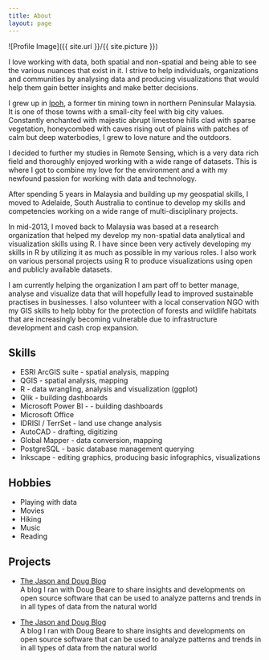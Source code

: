 ```yaml
---
title: About
layout: page
---
```

![Profile Image]({{ site.url }}/{{ site.picture }})

<p>I love working with data, both spatial and non-spatial and being able to see the various nuances that
exist in it. I strive to help individuals, organizations and communities by analysing data and
producing visualizations that would help them gain better insights and make better decisions.</p>

<p>I grew up in <a href="https://en.wikipedia.org/wiki/Ipoh/">Ipoh</a>,
a former tin mining town in northern Peninsular Malaysia. It is one of those towns
with a small-city feel with big city values. Constantly enchanted with majestic abrupt limestone hills clad
with sparse vegetation, honeycombed with caves rising out of plains with patches of calm but deep waterbodies,
I grew to love nature and the outdoors.</p>

<p>I decided to further my studies in Remote Sensing, which is a very data rich field and thoroughly enjoyed
working with a wide range of datasets. This is where I got to combine my love for the environment and a
with my newfound passion for working with data and technology.</p>

<p>After spending 5 years in Malaysia and building up my geospatial skills, I moved to Adelaide, South Australia
to continue to develop my skills and competencies working on a wide range of multi-disciplinary projects.</p>

<p>In mid-2013, I moved back to Malaysia was based at a research organization that helped my develop my
non-spatial data analytical and visualization skills using R. I have since been very actively developing
my skills in R by utilizing it as much as possible in my various roles. I also work on various personal projects
using R to produce visualizations using open and publicly available datasets.

<p>I am currently helping the organization I am part off to better manage, analyse and visualize data that
will hopefully lead to improved sustainable practises in businesses. I also volunteer with a local conservation
NGO with my GIS skills to help lobby for the protection of forests and wildlife habitats that are
increasingly becoming vulnerable due to infrastructure development and cash crop expansion.</p> 

<h2>Skills</h2>

<ul class="skill-list">
	<li>ESRI ArcGIS suite - spatial analysis, mapping</li>
	<li>QGIS - spatial analysis, mapping</li>
	<li>R - data wrangling, analysis and visualization (ggplot)</li>
	<li>Qlik - building dashboards</li>
	<li>Microsoft Power BI - - building dashboards</li>
	<li>Microsoft Office</li>
	<li>IDRISI / TerrSet - land use change analysis</li>
	<li>AutoCAD - drafting, digitizing</li>
	<li>Global Mapper - data conversion, mapping</li>
	<li>PostgreSQL - basic database management querying</li>
	<li>Inkscape - editing graphics, producing basic infographics, visualizations</li>

</ul>

<h2>Hobbies</h2>

<ul class="skill-list">
	<li>Playing with data</li>
	<li>Movies</li>
	<li>Hiking</li>
	<li>Music</li>
	<li>Reading</li>
</ul>


<h2>Projects</h2>

<ul>
	<li><a href="http://jason-doug-climate.blogspot.com/">The Jason and Doug Blog</a></li>A blog I ran with Doug Beare to share insights and developments on open source software that can be used to analyze patterns and trends in in all types of data from the natural world</li>
	
	
</ul>

<ul>
	<li><a href="http://jason-doug-climate.blogspot.com/">The Jason and Doug Blog</a></li>A blog I ran with Doug Beare to share insights and developments on open source software that can be used to analyze patterns and trends in in all types of data from the natural world</li>
	
	
</ul>
